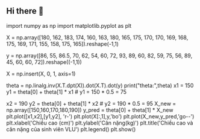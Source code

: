 ## Hi there 👋

<!--
**thanhhuan123456/thanhhuan123456** is a ✨ _special_ ✨ repository because its `README.md` (this file) appears on your GitHub profile.

Here are some ideas to get you started:

- 🔭 I’m currently working on ...
- 🌱 I’m currently learning ...
- 👯 I’m looking to collaborate on ...
- 🤔 I’m looking for help with ...
- 💬 Ask me about ...
- 📫 How to reach me: ...
- 😄 Pronouns: ...
- ⚡ Fun fact: ...
-->
import numpy as np
import matplotlib.pyplot as plt


X = np.array([180, 162, 183, 174, 160, 163, 180, 165, 175, 170, 170, 169,
              168, 175, 169, 171, 155, 158, 175, 165]).reshape(-1,1)


y = np.array([86, 55, 86.5, 70, 62, 54, 60, 72, 93, 89, 60, 82, 59, 75,
              56, 89, 45, 60, 60, 72]).reshape((-1,1))


X = np.insert(X, 0, 1, axis=1)

theta = np.linalg.inv(X.T.dpt(X)).dot(X.T).dot(y)
print("theta:",theta)
x1 = 150
y1 = theta[0] + theta[1] * x1  # y1 = 150 * 0.5 = 75

x2 = 190
y2 = theta[0] + theta[1] * x2  # y2 = 190 * 0.5 = 95
X_new = np.array([150,160,170,180,190])
y_pred = theta[0] + theta[1] * X_new
plt.plot([x1,x2],[y1,y2], 'r-')
plt.plot(X[:,1],y,'bo')
plt.plot(X_new,y_pred,'go--')
plt.xlabel('Chiều cao (cm)')
plt.ylabel('Cân nặng(kg)')
plt.title('Chiều cao và căn nặng của sinh viên VLU')
plt.legend()
plt.show()
